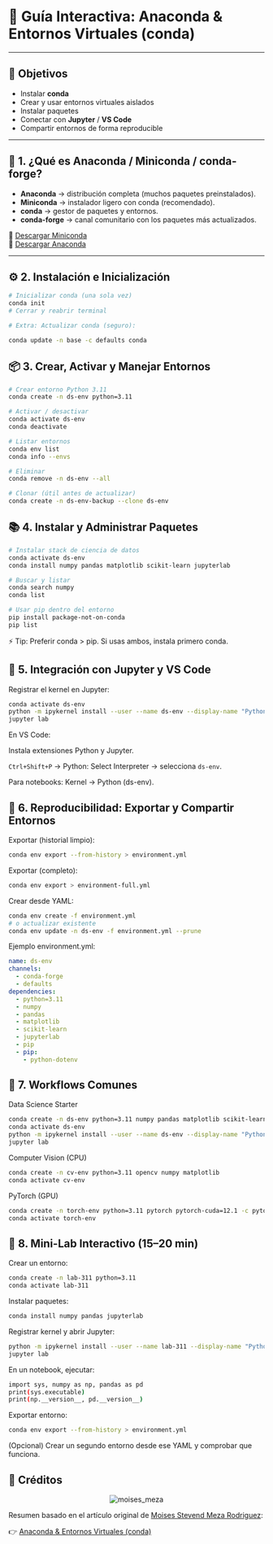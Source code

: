 # 📘 Guía Interactiva: Anaconda & Entornos Virtuales (conda)
---
## 🎯 Objetivos
- Instalar **conda**  
- Crear y usar entornos virtuales aislados  
- Instalar paquetes  
- Conectar con **Jupyter** / **VS Code**  
- Compartir entornos de forma reproducible  

---

## 🐍 1. ¿Qué es Anaconda / Miniconda / conda-forge?
- **Anaconda** → distribución completa (muchos paquetes preinstalados).  
- **Miniconda** → instalador ligero con conda (recomendado).  
- **conda** → gestor de paquetes y entornos.  
- **conda-forge** → canal comunitario con los paquetes más actualizados.  

🔗 [Descargar Miniconda](https://docs.conda.io/en/latest/miniconda.html)  
🔗 [Descargar Anaconda](https://www.anaconda.com/download)  

---

## ⚙️ 2. Instalación e Inicialización
```bash
# Inicializar conda (una sola vez)
conda init
# Cerrar y reabrir terminal

# Extra: Actualizar conda (seguro):

conda update -n base -c defaults conda
```

## 📦 3. Crear, Activar y Manejar Entornos
```bash
# Crear entorno Python 3.11
conda create -n ds-env python=3.11

# Activar / desactivar
conda activate ds-env
conda deactivate

# Listar entornos
conda env list
conda info --envs

# Eliminar
conda remove -n ds-env --all

# Clonar (útil antes de actualizar)
conda create -n ds-env-backup --clone ds-env
```

## 📚 4. Instalar y Administrar Paquetes

```bash
# Instalar stack de ciencia de datos
conda activate ds-env
conda install numpy pandas matplotlib scikit-learn jupyterlab

# Buscar y listar
conda search numpy
conda list

# Usar pip dentro del entorno
pip install package-not-on-conda
pip list
```
⚡ Tip: Preferir conda > pip. Si usas ambos, instala primero conda.

## 📓 5. Integración con Jupyter y VS Code
Registrar el kernel en Jupyter:
```bash
conda activate ds-env
python -m ipykernel install --user --name ds-env --display-name "Python (ds-env)"
jupyter lab

```
En VS Code:

Instala extensiones Python y Jupyter.

``Ctrl+Shift+P`` → Python: Select Interpreter → selecciona ``ds-env``.

Para notebooks: Kernel → Python (ds-env).

## 🔁 6. Reproducibilidad: Exportar y Compartir Entornos

Exportar (historial limpio):
```bash
conda env export --from-history > environment.yml
```

Exportar (completo):

```bash
conda env export > environment-full.yml
```

Crear desde YAML:
```bash
conda env create -f environment.yml
# o actualizar existente
conda env update -n ds-env -f environment.yml --prune
```

Ejemplo environment.yml:

```yml
name: ds-env
channels:
  - conda-forge
  - defaults
dependencies:
  - python=3.11
  - numpy
  - pandas
  - matplotlib
  - scikit-learn
  - jupyterlab
  - pip
  - pip:
    - python-dotenv
```

## 🚀 7. Workflows Comunes

Data Science Starter

```bash
conda create -n ds-env python=3.11 numpy pandas matplotlib scikit-learn jupyterlab
conda activate ds-env
python -m ipykernel install --user --name ds-env --display-name "Python (ds-env)"
jupyter lab
```

Computer Vision (CPU)
``` bash
conda create -n cv-env python=3.11 opencv numpy matplotlib
conda activate cv-env
```

PyTorch (GPU)
```bash
conda create -n torch-env python=3.11 pytorch pytorch-cuda=12.1 -c pytorch -c nvidia
conda activate torch-env
``` 
## 🧪 8. Mini-Lab Interactivo (15–20 min)

Crear un entorno:
```bash
conda create -n lab-311 python=3.11
conda activate lab-311
```

Instalar paquetes:
```bash
conda install numpy pandas jupyterlab
```

Registrar kernel y abrir Jupyter:
```bash
python -m ipykernel install --user --name lab-311 --display-name "Python (lab-311)"
jupyter lab
```

En un notebook, ejecutar:
```bash
import sys, numpy as np, pandas as pd
print(sys.executable)
print(np.__version__, pd.__version__)
```

Exportar entorno:
```bash
conda env export --from-history > environment.yml
```

(Opcional) Crear un segundo entorno desde ese YAML y comprobar que funciona.

## 📌 Créditos
<p align="center">
  <img src="https://media.licdn.com/dms/image/v2/D4E03AQG4pHJE7KF8Yw/profile-displayphoto-shrink_200_200/B4EZVtbchRHgAg-/0/1741297666662?e=2147483647&v=beta&t=LHt2LlOd5SBCGbXGEVcbFw2C41RFQaZgg27hLsD550o" alt="moises_meza">
</p>

Resumen basado en el artículo original de [Moises Stevend Meza Rodriguez](https://www.linkedin.com/in/moises-meza-rodriguez/):

👉 [Anaconda & Entornos Virtuales (conda)](https://medium.com/@moises.meza/vscode-and-markdown-a-perfect-combination-e236e07065e9)

